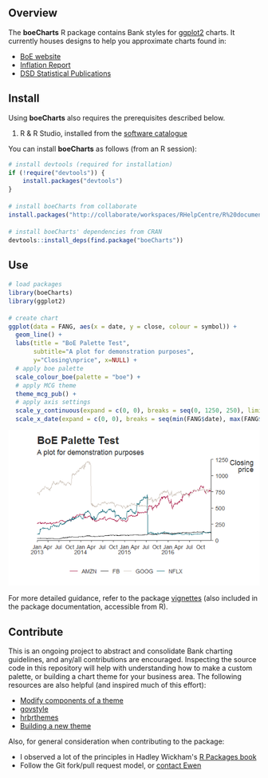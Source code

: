 <!-- README.md is generated from README.Rmd. Please edit that file -->
Overview
--------

The **boeCharts** R package contains Bank styles for [ggplot2](https://github.com/hadley/ggplot2) charts. It currently houses designs to help you approximate charts found in:

-   [BoE website](https://www.bankofengland.co.uk/statistics/visual-summaries/effective-interest-rates)
-   [Inflation Report](https://www.bankofengland.co.uk/inflation-report/2018/august-2018/global-economic-and-financial-market-developments)
-   [DSD Statistical Publications](https://www.bankofengland.co.uk/-/media/boe/files/statistics/money-and-credit/2018/february-2018.pdf?la=en&hash=D5A6531045C648B4169D5FD480723AE4CFBD75F9)

Install
-------

Using **boeCharts** also requires the prerequisites described below.

1.  R & R Studio, installed from the [software catalogue](http://sccm-wl-mgt-01/CMApplicationCatalog)

You can install **boeCharts** as follows (from an R session):

``` r
# install devtools (required for installation)
if (!require("devtools")) {
    install.packages("devtools")
}

# install boeCharts from collaborate
install.packages("http://collaborate/workspaces/RHelpCentre/R%20documents/Packages/boeCharts_1.0.0.zip", repos = NULL, type = "binary")

# install boeCharts' dependencies from CRAN
devtools::install_deps(find.package("boeCharts"))
```

Use
---

``` r
# load packages
library(boeCharts)
library(ggplot2)

# create chart
ggplot(data = FANG, aes(x = date, y = close, colour = symbol)) +
  geom_line() +
  labs(title = "BoE Palette Test",
       subtitle="A plot for demonstration purposes",
       y="Closing\nprice", x=NULL) +
  # apply boe palette
  scale_colour_boe(palette = "boe") +
  # apply MCG theme
  theme_mcg_pub() +
  # apply axis settings
  scale_y_continuous(expand = c(0, 0), breaks = seq(0, 1250, 250), limits = c(0, 1250), position = "right") +
  scale_x_date(expand = c(0, 0), breaks = seq(min(FANG$date), max(FANG$date), by = "3 months"), labels = boe_date_labels())
```

![](figures/example-1.png)

For more detailed guidance, refer to the package [vignettes](https://tfsapp-liv/tfs/UnmanagedCollection/Shared%20Analytical%20Code/_git/boeCharts?path=%2Fvignettes&version=GBmaster&_a=contents) (also included in the package documentation, accessible from R).

Contribute
----------

This is an ongoing project to abstract and consolidate Bank charting guidelines, and any/all contributions are encouraged. Inspecting the source code in this repository will help with understanding how to make a custom palette, or building a chart theme for your business area. The following resources are also helpful (and inspired much of this effort):

-   [Modify components of a theme](https://ggplot2.tidyverse.org/reference/theme.html)
-   [govstyle](https://github.com/ukgovdatascience/govstyle)
-   [hrbrthemes](https://github.com/hrbrmstr/hrbrthemes)
-   [Building a new theme](https://bookdown.org/rdpeng/RProgDA/building-a-new-theme.html)

Also, for general consideration when contributing to the package:

-   I observed a lot of the principles in Hadley Wickham's [R Packages book](http://r-pkgs.had.co.nz/)
-   Follow the Git fork/pull request model, or [contact Ewen](mailto:ewen.henderson@bankofengland.co.uk)
